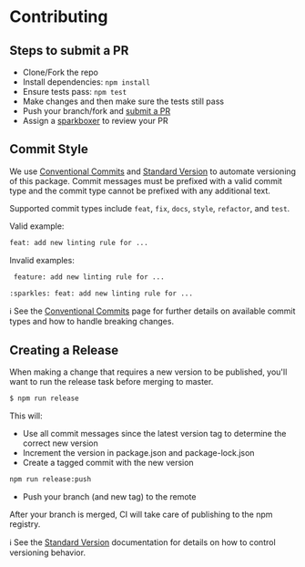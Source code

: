 # Contributing

## Steps to submit a PR

- Clone/Fork the repo
- Install dependencies: `npm install`
- Ensure tests pass: `npm test`
- Make changes and then make sure the tests still pass
- Push your branch/fork and [submit a PR][pr]
- Assign a [sparkboxer][contributors] to review your PR

## Commit Style
We use [Conventional Commits] and [Standard Version] to automate versioning of this package. Commit messages must be prefixed with a valid commit type and the commit type cannot be prefixed with any additional text.

Supported commit types include `feat`, `fix`, `docs`, `style`, `refactor`, and `test`.

Valid example:

```sh
feat: add new linting rule for ...
```

Invalid examples:

```sh
 feature: add new linting rule for ...
 ```

 ```sh
 :sparkles: feat: add new linting rule for ...
 ```

ℹ️ See the [Conventional Commits] page for further details on available commit types and how to handle breaking changes.

## Creating a Release
When making a change that requires a new version to be published, you'll want to run the release task before merging to master.

```sh
$ npm run release
```

This will:
- Use all commit messages since the latest version tag to determine the correct new version
- Increment the version in package.json and package-lock.json
- Create a tagged commit with the new version

```sh
npm run release:push
```

- Push your branch (and new tag) to the remote

After your branch is merged, CI will take care of publishing to the npm registry.

ℹ️ See the [Standard Version][standard cli] documentation for details on how to control versioning behavior.

[pr]: https://github.com/sparkbox/eslint-config-sparkbox/compare
[contributors]: https://github.com/sparkbox/eslint-config-sparkbox/graphs/contributors
[Conventional Commits]: https://www.conventionalcommits.org/en/v1.0.0/
[Standard Version]: https://github.com/conventional-changelog/standard-version
[standard cli]: https://github.com/conventional-changelog/standard-version#cli-usage
